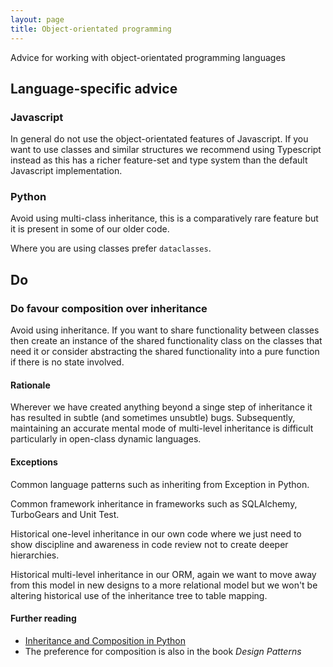 ```yaml
---
layout: page
title: Object-orientated programming
---
```


Advice for working with object-orientated programming languages

## Language-specific advice

### Javascript

In general do not use the object-orientated features of Javascript. If you want to use classes and similar structures we recommend using Typescript instead as this has a richer feature-set and type system than the default Javascript implementation.

### Python

Avoid using multi-class inheritance, this is a comparatively rare feature but it is present in some of our older code.

Where you are using classes prefer `dataclasses`.

## Do

### Do favour composition over inheritance

Avoid using inheritance. If you want to share functionality between classes then create an instance of the shared functionality class on the classes that need it or consider abstracting the shared functionality into a pure function if there is no state involved.

#### Rationale

Wherever we have created anything beyond a singe step of inheritance it has resulted in subtle (and sometimes unsubtle) bugs. Subsequently, maintaining an accurate mental mode of multi-level inheritance is difficult particularly in open-class dynamic languages.

#### Exceptions

Common language patterns such as inheriting from Exception in Python.

Common framework inheritance in frameworks such as SQLAlchemy, TurboGears and Unit Test.

Historical one-level inheritance in our own code where we just need to show discipline and awareness in code review not to create deeper hierarchies.

Historical multi-level inheritance in our ORM, again we want to move away from this model in new designs to a more relational model but we won't be altering historical use of the inheritance tree to table mapping.

#### Further reading

* [Inheritance and Composition in Python](https://realpython.com/inheritance-composition-python/)
* The preference for composition is also in the book *Design Patterns*
